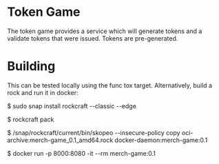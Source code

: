 # Token Game

The token game provides a service which will generate tokens and
a validate tokens that were issued. Tokens are pre-generated.


# Building

This can be tested locally using the func tox target. Alternatively,
build a rock and run it in docker:

$ sudo snap install rockcraft --classic --edge

$ rockcraft pack

$ /snap/rockcraft/current/bin/skopeo --insecure-policy copy oci-archive:merch-game_0.1_amd64.rock docker-daemon:merch-game:0.1

$ docker run -p 8000:8080 -it --rm merch-game:0.1
